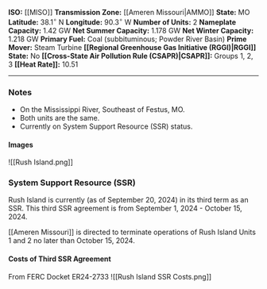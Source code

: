 **ISO:** [[MISO]]
**Transmission Zone:** [[Ameren Missouri|AMMO]]
**State:** MO
**Latitude:** $38.1^\circ$ N
**Longitude:** $90.3^\circ$ W
**Number of Units:** 2
**Nameplate Capacity:** 1.42 GW
**Net Summer Capacity:** 1.178 GW
**Net Winter Capacity:** 1.218 GW
**Primary Fuel:** Coal (subbituminous; Powder River Basin)
**Prime Mover:** Steam Turbine
**[[Regional Greenhouse Gas Initiative (RGGI)|RGGI]] State:** No
**[[Cross-State Air Pollution Rule (CSAPR)|CSAPR]]:** Groups 1, 2, 3
**[[Heat Rate]]:** 10.51

---
### Notes
- On the Mississippi River, Southeast of Festus, MO.
- Both units are the same.
- Currently on System Support Resource (SSR) status.
#### Images

![[Rush Island.png]]
### System Support Resource (SSR)
Rush Island is currently (as of September 20, 2024) in its third term as an SSR. This third SSR agreement is from September 1, 2024 - October 15, 2024.

[[Ameren Missouri]] is directed to terminate operations of Rush Island Units 1 and 2 no later than October 15, 2024.
#### Costs of Third SSR Agreement
From FERC Docket ER24-2733
![[Rush Island SSR Costs.png]]